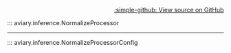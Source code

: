<div style="text-align: right;" markdown>

[:simple-github: View source on GitHub][GitHub]

  [GitHub]: https://github.com/geospaitial-lab/aviary/blob/main/aviary/inference/tiles_processor.py

</div>

::: aviary.inference.NormalizeProcessor

---

::: aviary.inference.NormalizeProcessorConfig
